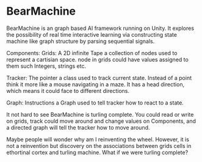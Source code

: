 # BearMachine
BearMachine is an graph based AI framework running on Unity. 
It explores the possibility of real time interactive learning via constructing state machine like graph structure by parsing sequential signals.

Components:
Grids: A 2D infinite Tape
a collection of nodes used to represent a cartisian space. 
node in grids could have values assigned to them such Integers, strings etc.

Tracker: The pointer
a class used to track current state.
Instead of a point think it more like a mouse navigating in a maze.
It has a head direction, which means it could face to different directions.

Graph: Instructions
a Graph used to tell tracker how to react to a state.

It not hard to see BearMachine is turling complete. 
You could read or write on grids, track could move around and change values on Components, and a directed graph will tell the tracker how to move around.


Maybe people will wonder why am I reinventing the wheel. 
However, it is not a reinvention but discovery on the associations between grids cells in ethortinal cortex and turling machine.
What if we were turling complete? 

